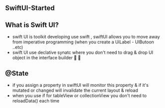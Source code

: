 

## SwiftUI-Started

##  What is Swift UI?

* swift UI is toolkit developing use swift , swiftUI allows you to move away from imperative programming (when you create a UiLabel - UIButoon ..etc)
* swift UI use declative synatc where you don't need to drag & drop UI object in the interface builder 📲 🚀

## @State
* if you assign a property in swiftUI will monitor this property & if it's mutated or changed will invalidate the current layout & reload 
* when you use if for tableView or collectionView you don't need to reloadData() each time 
